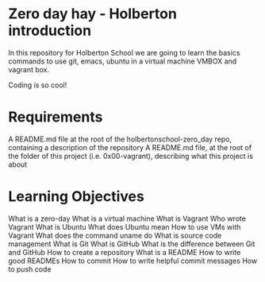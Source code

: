 # Zero day hay - Holberton introduction

In this repository for Holberton School we are going to learn the basics commands to use git, emacs, ubuntu in a virtual machine VMBOX and vagrant box.

Coding is so cool!

# Requirements

A README.md file at the root of the holbertonschool-zero_day repo, containing a description of the repository
A README.md file, at the root of the folder of this project (i.e. 0x00-vagrant), describing what this project is about

# Learning Objectives

What is a zero-day
What is a virtual machine
What is Vagrant
Who wrote Vagrant
What is Ubuntu
What does Ubuntu mean
How to use VMs with Vagrant
What does the command uname do
What is source code management
What is Git
What is GitHub
What is the difference between Git and GitHub
How to create a repository
What is a README
How to write good READMEs
How to commit
How to write helpful commit messages
How to push code